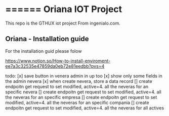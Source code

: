 ======
Oriana IOT Project
======

This repo is the GTHUX iot project From ingenialo.com. 


## Oriana  - Installation guide
For the installation guid please folow

https://www.notion.so/How-to-install-enviroment-ee7a3c32535e47859da0eb72e81eedbb?pvs=4


todo:
[x] save button in venera admin in up too
[x] show only some fields in the admin nevera
[x] when create nevera, store a data record
[] create endpoitn get request to set modified, active=4. all the neveras for an specific nevera
[] create endpoitn get request to set modified, active=4. all the neveras for an specific empresa
[] create endpoitn get request to set modified, active=4. all the neveras for an specific compania
[] create endpoitn get request to set modified, active=4. all the neveras for all actives

